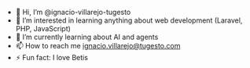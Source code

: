 - 👋 Hi, I’m @ignacio-villarejo-tugesto
- 👀 I’m interested in learning anything about web development (Laravel, PHP, JavaScript)
- 🌱 I’m currently learning about AI and agents
- 📫 How to reach me ignacio.villarejo@tugesto.com
- ⚡ Fun fact: I love Betis

<!---
ignacio-villarejo-tugesto/ignacio-villarejo-tugesto is a ✨ special ✨ repository because its `README.md` (this file) appears on your GitHub profile.
You can click the Preview link to take a look at your changes.
--->

